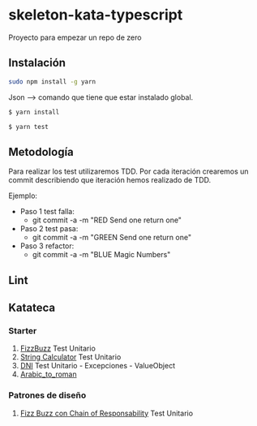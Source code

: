 # skeleton-kata-typescript
Proyecto para empezar un repo de zero

## Instalación 

```bash
sudo npm install -g yarn
```

Json --> comando que tiene que estar instalado global. 

```bash
$ yarn install
```

```bash
$ yarn test
```

## Metodología
Para realizar los test utilizaremos TDD. 
Por cada iteración crearemos un commit describiendo que iteración hemos realizado de TDD.

Ejemplo:
- Paso 1 test falla:
    - git commit -a -m "RED Send one return one"
- Paso 2 test pasa:
    - git commit -a -m "GREEN Send one return one"
- Paso 3 refactor:
    - git commit -a -m "BLUE Magic Numbers"

## Lint

## Katateca

### Starter
1. [FizzBuzz](katateca/starter/fizz_buzz.md) Test Unitario
2. [String Calculator](katateca/starter/string_calculator.md) Test Unitario
3. [DNI](katateca/starter/dni.md) Test Unitario - Excepciones - ValueObject
4. [Arabic_to_roman](katateca/starter/arabic_to_roman.md)


### Patrones de diseño
1. [Fizz Buzz con Chain of Responsability](katateca/patrones_de_diseño/chain_of_responsability_fizz_buzz.md) Test Unitario